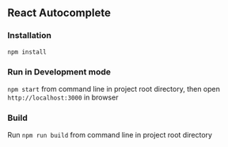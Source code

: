 ## React Autocomplete

### Installation

`npm install`

### Run in Development mode
`npm start` from command line in project root directory, then open `http://localhost:3000` in browser


### Build
Run `npm run build`  from command line in project root directory

